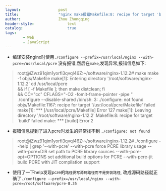 ```yaml
---
layout:					post
title:					"nginx make报错Makefile:8: recipe for target 'build' failed"
author:					Zhou Zhongqing
header-style:				text
catalog:					true
tags:
		- Web
		- JavaScript
---
```

- 编译安装nginx时使用`./configure --prefix=/usr/local/nginx --with-pcre=/usr/local/pcre` 没有报错,然后在`make`,发现异常,报错信息如下:
> root@iZwz91qim1yorfi3qvql46Z:~/software/nginx-1.12.2# make
	make -f objs/Makefile
	make[1]: Entering directory '/root/software/nginx-1.12.2'
	cd /usr/local/pcre \
	&& if [ -f Makefile ]; then make distclean; fi \
	&& CC="cc" CFLAGS="-O2 -fomit-frame-pointer -pipe " \
	./configure --disable-shared 
	/bin/sh: 3: ./configure: not found
	objs/Makefile:1167: recipe for target '/usr/local/pcre/Makefile' failed
	make[1]: *** [/usr/local/pcre/Makefile] Error 127
	make[1]: Leaving directory '/root/software/nginx-1.12.2'
	Makefile:8: recipe for target 'build' failed
	make: *** [build] Error 2

- 报错信息提到了进入pcre时发生的异常找不到 `./configure: not found`
>root@iZwz91qim1yorfi3qvql46Z:~/software/nginx-1.12.2# ./configure --help | grep '\--with-pcre'
  --with-pcre                        force PCRE library usage
  --with-pcre=DIR                    set path to PCRE library sources
  --with-pcre-opt=OPTIONS            set additional build options for PCRE
  --with-pcre-jit                    build PCRE with JIT compilation support

- 使用了一下help发现pcre的`路径要写源码路径而不是安装路径`, 改成源码路径就正确了`./configure --prefix=/usr/local/nginx --with-pcre=/root/software/pcre-8.35  `